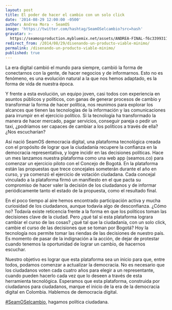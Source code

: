 ```yaml
---
layout: post
title: El poder de hacer el cambio con un solo click
date: '2014-08-29 12:00:00 -0500'
author: Andrea Mora - SeamOS
image: 'https://twitter.com/hashtag/SeamOSelcambio?src=hash'
gravatar: >-
  https://seamosproduction.mybluemix.net/assets/ANDREA-FINAL-f6c339931161ce71e2fc5ffc9cd4b2a30f27d0bd415fd5e8e94197461b6dbfa3.png
redirect_from: /2014/08/29/disenando-un-producto-viable-minimo/
permalink: /disenando-un-producto-viable-minimo/
published: true
---
```

La era digital cambió el mundo para siempre, cambió la forma de conectarnos con la gente, de hacer negocios y de informarnos. Esto no es fenómeno, es una evolución natural a la que nos hemos adaptado, es la forma de vida de nuestra época. 

Y frente a esta evolución, un equipo joven, casi todos con experiencia en asuntos públicos y políticos, con ganas de generar procesos de cambio y transformar la forma de hacer política, nos reunimos para explorar los alcances que tienen las tecnologías de la información y las comunicaciones para irrumpir en el ejercicio político. Si la tecnología ha transformado la manera de hacer mercado, pagar servicios, conseguir pareja o pedir un taxi, ¿podríamos ser capaces de cambiar a los políticos a través de ella? ¿Nos escucharían? 

Así nació SeamOS democracia digital, una plataforma tecnológica creada con el propósito de lograr que la ciudadanía recupere la confianza en la democracia representativa, y logre incidir en las decisiones políticas. Hace un mes lanzamos nuestra plataforma como una web app (seamos.co) para comenzar un ejercicio piloto con el Concejo de Bogotá. En la plataforma están las propuestas que trece concejales someterán durante el año en curso, y ya comenzó el ejercicio de votación ciudadana. Cada concejal vinculado a la plataforma firmó un manifiesto en el que pacta su compromiso de hacer valer la decisión de los ciudadanos y de informar periódicamente tanto el estado de la propuesta, como el resultado final.

En el poco tiempo al aire hemos encontrado participación activa y mucha curiosidad de los ciudadanos, aunque todavía algo de desconfianza. ¿Cómo no? Todavía existe reticencia frente a la forma en que los políticos toman las decisiones clave de la ciudad. Pero ¿qué tal si esta plataforma lograra cambiar el curso de las cosas? ¿qué tal que la ciudadanía, con un solo click, cambie el curso de las decisiones que se toman por Bogotá? Hoy la tecnología nos permite tomar las riendas de las decisiones de nuestro país.   Es momento de pasar de la indignación a la acción, de dejar de protestar cuando tenemos la oportunidad de lograr un cambio, de hacernos escuchar. 

Nuestro objetivo es lograr que esta plataforma sea un inicio para que, entre todos, podamos comenzar a actualizar la democracia. No es necesario que los ciudadanos voten cada cuatro años para elegir a un representante, cuando pueden hacerlo cada vez que lo deseen a través de esta herramienta tecnológica. Esperamos que esta plataforma, construida por ciudadanos para ciudadanos, marque el inicio de la era de la democracia digital en Colombia. Hablemos de democracia digital. 

[#SeamOSelcambio](https://twitter.com/hashtag/SeamOSelcambio?src=hash), hagamos política ciudadana.

